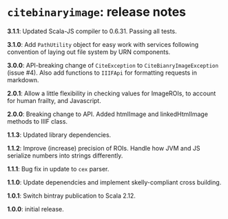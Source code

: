 # `citebinaryimage`: release notes

**3.1.1**:  Updated Scala-JS compiler to 0.6.31. Passing all tests.

**3.1.0**:  Add `PathUtility` object for easy work with services following convention of laying out file system by URN components.

**3.0.0**:  API-breaking change of `CiteException` to `CiteBianryImageException` (issue #4).  Also add functions to `IIIFApi` for formatting requests in markdown.


**2.0.1**: Allow a little flexibility in checking values for ImageROIs, to account for human frailty, and Javascript.

**2.0.0**: Breaking change to API. Added htmlImage and linkedHtmlImage methods to IIIF class.

**1.1.3**: Updated library dependencies.

**1.1.2**:  Improve (increase) precision of ROIs. Handle how JVM and JS serialize numbers into strings differently.

**1.1.1**:  Bug fix in update to `cex` parser.

**1.1.0**: Update depenendcies and implement skelly-compliant cross building.

**1.0.1**:  Switch bintray publication to Scala 2.12.

**1.0.0**:  initial release.
